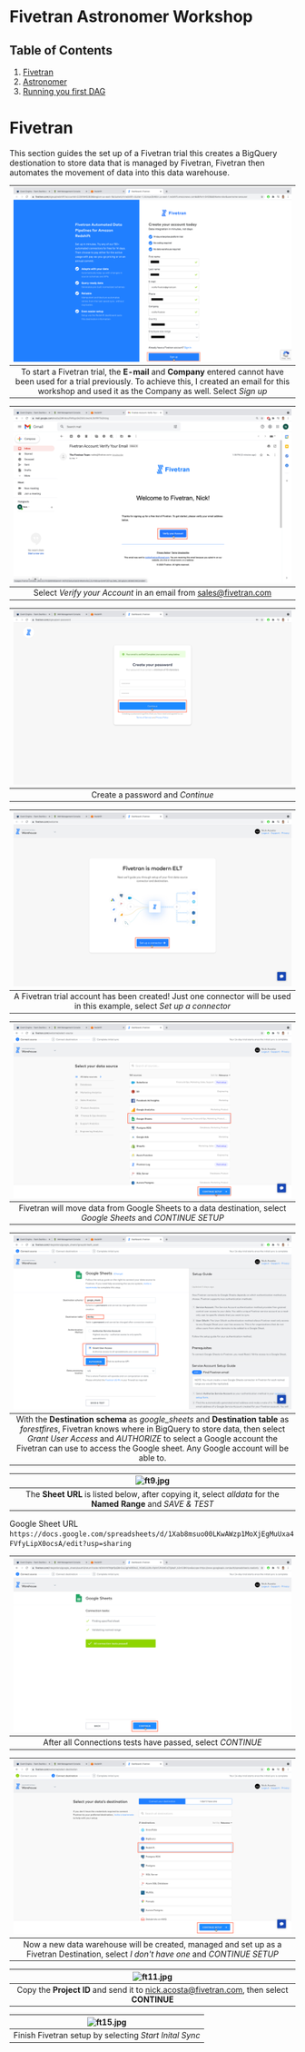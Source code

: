 # Fivetran Astronomer Workshop


## Table of Contents
1. [Fivetran](#fivetran)
2. [Astronomer](#astronomer)
3. [Running you first DAG](#dag)

# Fivetran <a name="fivetran"></a>
This section guides the set up of a Fivetran trial this creates a BigQuery destionation to store data that is managed by Fivetran, Fivetran then automates the movement of data into this data warehouse.


| ![ft3.jpg](images/ft3.jpg) | 
|:--:| 
| To start a Fivetran trial, the **E-mail** and **Company** entered cannot have been used for a trial previously. To achieve this, I created an email for this workshop and used it as the Company as well. Select *Sign up* |

| ![ft4.jpg](images/ft4.jpg) | 
|:--:| 
| Select *Verify your Account* in an email from sales@fivetran.com |

| ![ft5.jpg](images/ft5.jpg) | 
|:--:| 
| Create a password and *Continue* |

| ![ft6.jpg](images/ft6.jpg) | 
|:--:| 
| A Fivetran trial account has been created! Just one connector will be used in this example, select *Set up a connector* |

| ![ft7.jpg](images/ft7.jpg) | 
|:--:| 
| Fivetran will move data from Google Sheets to a data destination, select *Google Sheets* and *CONTINUE SETUP*|

| ![ft8.jpg](images/ft8.jpg) | 
|:--:| 
| With the **Destination schema** as *google_sheets* and **Destination table** as *forestfires*, Fivetran knows where in BigQuery to store data, then select *Grant User Access* and *AUTHORIZE* to select a Google account the Fivetran can use to access the Google sheet. Any Google account will be able to. |

| ![ft9.jpg](images/ft9.jpg) | 
|:--:| 
| The **Sheet URL** is listed below, after copying it, select *alldata* for the **Named Range** and *SAVE & TEST*|

Google Sheet URL 
`https://docs.google.com/spreadsheets/d/1Xab8msuo00LKwAWzp1MoXjEgMuUxa4FVfyLipX0ocsA/edit?usp=sharing`

| ![ft10.jpg](images/ft10.jpg) | 
|:--:| 
| After all Connections tests have passed, select *CONTINUE* |

| ![ft11.jpg](images/ft11.jpg) | 
|:--:| 
| Now a new data warehouse will be created, managed and set up as a Fivetran Destination, select *I don't have one* and *CONTINUE SETUP* |



| ![ft11.jpg](images/ft14.jpg) | 
|:--:| 
| Copy the **Project ID** and send it to nick.acosta@fivetran.com, then select **CONTINUE** |

| ![ft15.jpg](images/ft15.jpg) | 
|:--:| 
| Finish Fivetran setup by selecting *Start Inital Sync* |
